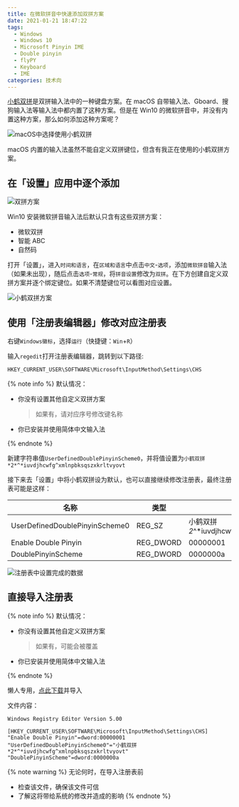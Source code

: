 ```yaml
---
title: 在微软拼音中快速添加双拼方案
date: 2021-01-21 18:47:22
tags:
  - Windows
  - Windows 10
  - Microsoft Pinyin IME
  - Double pinyin
  - flyPY
  - Keyboard
  - IME
categories: 技术向
---
```


[小鹤双拼](https://www.flypy.com/pin.html)是双拼输入法中的一种键盘方案。在 macOS 自带输入法、Gboard、搜狗输入法等输入法中都内置了这种方案。但是在 Win10 的微软拼音中，并没有内置这种方案，那么如何添加这种方案呢？<!-- 这个开头绝对受上一篇影响了 -->

<!-- more -->

![macOS中选择使用小鹤双拼](https://cdn.jsdelivr.net/gh/Misaka13514/asset@main/blog/_posts/xiaohe-mspinyin/macos.png)

macOS 内置的输入法虽然不能自定义双拼键位，但含有我正在使用的小鹤双拼方案。

## 在「设置」应用中逐个添加

![双拼方案](https://cdn.jsdelivr.net/gh/Misaka13514/asset@main/blog/_posts/xiaohe-mspinyin/Settings.png)

Win10 安装微软拼音输入法后默认只含有这些双拼方案：

- 微软双拼
- 智能 ABC
- 自然码

打开「设置」，进入`时间和语言`，在`区域和语言`中点击`中文`-`选项`，添加`微软拼音`输入法（如果未出现），随后点击`选项`-`常规`，将`拼音设置`修改为`双拼`。在下方创建自定义双拼方案并逐个绑定键位。如果不清楚键位可以看图对应设置。

![小鹤双拼方案](https://cdn.jsdelivr.net/gh/Misaka13514/asset@main/blog/_posts/xiaohe-mspinyin/layout.png)

## 使用「注册表编辑器」修改对应注册表

右键`Windows徽标`，选择`运行`（快捷键：`Win`+`R`）

输入`regedit`打开注册表编辑器，跳转到以下路径:

```text
HKEY_CURRENT_USER\SOFTWARE\Microsoft\InputMethod\Settings\CHS
```

{% note info %}
默认情况：

- 你没有设置其他自定义双拼方案
  > 如果有，请对应序号修改键名称
- 你已安装并使用简体中文输入法

{% endnote %}

新建字符串值`UserDefinedDoublePinyinScheme0`，并将值设置为`小鹤双拼*2*^*iuvdjhcwfg^xmlnpbksqszxkrltvyovt`

接下来去「设置」中将小鹤双拼设为默认，也可以直接继续修改注册表，最终注册表可能是这样：

| 名称 | 类型 | 数据 |
| -- | -- | -- |
| UserDefinedDoublePinyinScheme0 | REG_SZ    | 小鹤双拼*2*^\*iuvdjhcwfg^xmlnpbksqszxkrltvyovt |
| Enable Double Pinyin           | REG_DWORD | 00000001                                       |
| DoublePinyinScheme             | REG_DWORD | 0000000a                                       |

![注册表中设置完成的数据](https://cdn.jsdelivr.net/gh/Misaka13514/asset@main/blog/_posts/xiaohe-mspinyin/Registry.png)

## 直接导入注册表

{% note info %}
默认情况：

- 你没有设置其他自定义双拼方案
  > 如果有，可能会被覆盖
- 你已安装并使用简体中文输入法

{% endnote %}

懒人专用，[点此下载](https://cdn.jsdelivr.net/gh/Misaka13514/asset@main/blog/_posts/xiaohe-mspinyin/xiaohe.reg)并导入

文件内容：

```reg
Windows Registry Editor Version 5.00

[HKEY_CURRENT_USER\SOFTWARE\Microsoft\InputMethod\Settings\CHS]
"Enable Double Pinyin"=dword:00000001
"UserDefinedDoublePinyinScheme0"="小鹤双拼*2*^*iuvdjhcwfg^xmlnpbksqszxkrltvyovt"
"DoublePinyinScheme"=dword:0000000a
```

{% note warning %}
无论何时，在导入注册表前

- 检查该文件，确保该文件可信
- 了解这将带给系统的修改并造成的影响
  {% endnote %}
